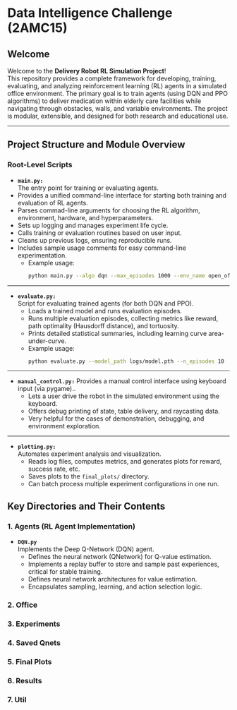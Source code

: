 # Data Intelligence Challenge (2AMC15)

## Welcome

Welcome to the **Delivery Robot RL Simulation Project**!  
This repository provides a complete framework for developing, training, evaluating, and analyzing reinforcement learning (RL) agents in a simulated office environment. The primary goal is to train agents (using DQN and PPO algorithms) to deliver medication within elderly care facilities while navigating through obstacles, walls, and variable environments. The project is modular, extensible, and designed for both research and educational use.

---

## Project Structure and Module Overview

### **Root-Level Scripts**
- **`main.py:`**  
The entry point for training or evaluating agents.
- Provides a unified command-line interface for starting both training and evaluation of RL agents.
- Parses commad-line arguments for choosing the RL algorithm, environment, hardware, and hyperparameters.
- Sets up logging and manages experiment life cycle.
- Calls training or evaluation routines based on user input.
- Cleans up previous logs, ensuring reproducible runs.
- Includes sample usage comments for easy command-line experimentation.
  - Example usage:
    ```sh
    python main.py --algo dqn --max_episodes 1000 --env_name open_office_simple --device cuda
    ```

---

- **`evaluate.py:`**  
Script for evaluating trained agents (for both DQN and PPO).
  - Loads a trained model and runs evaluation episodes.
  - Runs multiple evaluation episodes, collecting metrics like reward, path optimality (Hausdorff distance), and tortuosity.
  - Prints detailed statistical summaries, including learning curve area-under-curve.
  - Example usage:
    ```sh
    python evaluate.py --model_path logs/model.pth --n_episodes 10
    ```

---

- **`manual_control.py:`**
Provides a manual control interface using keyboard input (via pygame)..  
  - Lets a user drive the robot in the simulated environment using the keyboard.
  - Offers debug printing of state, table delivery, and raycasting data.
  - Very helpful for the cases of demonstration, debugging, and environment exploration.

---

- **`plotting.py:`**  
Automates experiment analysis and visualization.
  - Reads log files, computes metrics, and generates plots for reward, success rate, etc.
  - Saves plots to the `final_plots/` directory.
  - Can batch process multiple experiment configurations in one run.


## **Key Directories and Their Contents**

### 1. **Agents (RL Agent Implementation)**
- **`DQN.py`**  
Implements the Deep Q-Network (DQN) agent. 
  - Defines the neural network (QNetwork) for Q-value estimation.
  - Implements a replay buffer to store and sample past experiences, critical for stable training.
  - Defines neural network architectures for value estimation.
  - Encapsulates sampling, learning, and action selection logic.

### 2. **Office**

### 3. **Experiments**

### 4. **Saved Qnets**  

### 5. **Final Plots**  

### 6. **Results**  

### 7. **Util**